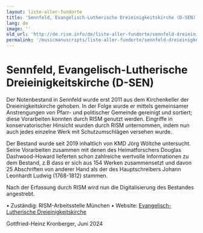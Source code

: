 ```yaml
---
layout: liste-aller-fundorte
title: 'Sennfeld, Evangelisch-Lutherische Dreieinigkeitskirche (D-SEN)'
lang: de
image: ''
old_url: 'http://de.rism.info/de/liste-aller-fundorte/sennfeld-dreieinigkeitskirche.html'
permalink: '/musicmanuscripts/liste-aller-fundorte/sennfeld-dreieinigkeitskirche.html'
---
```



# Sennfeld, Evangelisch-Lutherische Dreieinigkeitskirche (D-SEN)

Der Notenbestand in Sennfeld wurde erst 2011 aus dem Kirchenkeller der Dreieinigkeitskirche gehoben. In der Folge wurde er mittels gemeinsamer Anstrengungen von Pfarr- und politischer Gemeinde gereinigt und sortiert; diese Vorarbeiten konnten durch RISM genutzt werden. Eingriffe in konservatorischer Hinsicht wurden durch RISM unternommen, indem nun auch jedes einzelne Werk mit Schutzumschlägen versehen wurde.

Der Bestand wurde seit 2019 inhaltlich von KMD Jörg Wöltche untersucht. Seine Vorarbeiten zusammen mit denen des Heimatforschers Douglas Dashwood-Howard lieferten schon zahlreiche wertvolle Informationen zu dem Bestand, z.B dass er sich aus 154 Werken zusammensetzt und davon 25 Abschriften von anderer Hand als der des Hauptschreibers Johann Leonhardt Ludwig (1768-1812) stammen.

Nach der Erfassung durch RISM wird nun die Digitalisierung des Bestandes angestrebt.

• Zuständig: RISM-Arbeitsstelle München
• Website: [Evangelisch-Lutherische Dreieinigkeitskirche](https://www.sennfeld-evangelisch.de/ "Opens external link in new window")

Gottfried-Heinz Kronberger, Juni 2024

